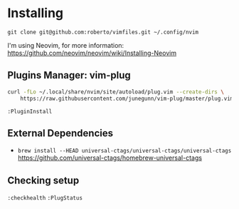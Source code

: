 # Installing

`git clone git@github.com:roberto/vimfiles.git ~/.config/nvim`

I'm using Neovim, for more information:
https://github.com/neovim/neovim/wiki/Installing-Neovim

## Plugins Manager: vim-plug

```sh
curl -fLo ~/.local/share/nvim/site/autoload/plug.vim --create-dirs \
    https://raw.githubusercontent.com/junegunn/vim-plug/master/plug.vim
```

`:PluginInstall`

## External Dependencies

* `brew install --HEAD universal-ctags/universal-ctags/universal-ctags` \
   https://github.com/universal-ctags/homebrew-universal-ctags

## Checking setup

`:checkhealth`
`:PlugStatus`
